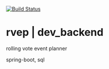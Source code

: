 [![Build Status](https://travis-ci.org/rvep/dev_backend.svg?branch=master)](https://travis-ci.org/rvep/dev_backend)

# rvep | dev_backend

rolling vote event planner

spring-boot, sql
